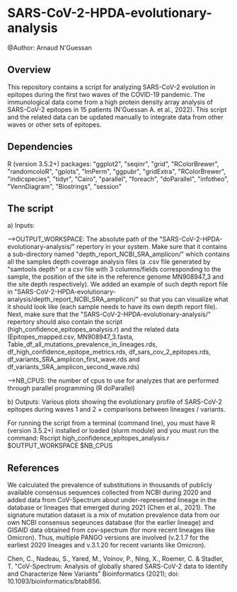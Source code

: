 # SARS-CoV-2-HPDA-evolutionary-analysis
@Author: Arnaud N'Guessan

## Overview
This repository contains a script for analyzing SARS-CoV-2 evolution in epitopes during the first two waves of the COVID-19 pandemic. The immunological data come from a high protein density array analysis of SARS-CoV-2 epitopes in 15 patients (N'Guessan A. et al., 2022). This script and the related data can be updated manually to integrate data from other waves or other sets of epitopes. 

## Dependencies
R (version 3.5.2+) packages: "ggplot2", "seqinr", "grid", "RColorBrewer", "randomcoloR", "gplots", "lmPerm", "ggpubr", "gridExtra", "RColorBrewer", "indicspecies", "tidyr", "Cairo", "parallel", "foreach", "doParallel", "infotheo", "VennDiagram", "Biostrings", "session"

## The script

a) Inputs: 

-->OUTPUT_WORKSPACE: The absolute path of the "SARS-CoV-2-HPDA-evolutionary-analysis/" repertory in your system. Make sure that it contains a sub-directory named "depth_report_NCBI_SRA_amplicon/" which contains all the samples depth coverage analysis files (a .csv file generated by "samtools depth" or a csv file with 3 columns/fields corresponding to the sample, the position of the site in the reference genome MN908947_3 and the site depth respectively). We added an example of such depth report file in "SARS-CoV-2-HPDA-evolutionary-analysis/depth_report_NCBI_SRA_amplicon/" so that you can visualize what it should look like (each sample needs to have its own depth report file). Next, make sure that the "SARS-CoV-2-HPDA-evolutionary-analysis/" repertory should also contain the script (high_confidence_epitopes_analysis.r) and the related data (Epitopes_mapped.csv, MN908947_3.fasta, Table_df_all_mutations_prevalence_in_lineages.rds, df_high_confidence_epitope_metrics.rds, df_sars_cov_2_epitopes.rds, df_variants_SRA_amplicon_first_wave.rds and df_variants_SRA_amplicon_second_wave.rds)

-->NB_CPUS: the number of cpus to use for analyzes that are performed through parallel programming (R doParallel)

b) Outputs: Various plots showing the evolutionary profile of SARS-CoV-2 epitopes during waves 1 and 2 + comparisons between lineages / variants.

For running the script from a terminal (command line), you must have R (version 3.5.2+) installed or loaded (slurm module) and you must run the command:
Rscript high_confidence_epitopes_analysis.r $OUTPUT_WORKSPACE $NB_CPUS

## References
We calculated the prevalence of substitutions in thousands of publicly available consensus sequences collected from NCBI during 2020 and added data from CoV-Spectrum about under-represented lineage in the database or lineages that emerged during 2021 (Chen et al., 2021). The signature mutation dataset is a mix of mutation prevalence data from our own NCBI consensus seqeunces database (for the earlier lineage) and GISAID data obtained from cov-spectrum (for more recent lineages like Omicron). Thus, multiple PANGO versions are involved (v.2.1.7 for the earliest 2020 lineages and v.3.1.20 for recent variants like Omicron).

Chen, C., Nadeau, S., Yared, M., Voinov, P., Ning, X., Roemer, C. & Stadler, T. "CoV-Spectrum: Analysis of globally shared SARS-CoV-2 data to Identify and Characterize New Variants" Bioinformatics (2021); doi: 10.1093/bioinformatics/btab856.
